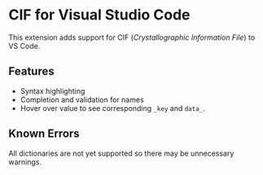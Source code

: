 # CIF for Visual Studio Code

This extension adds support for CIF (_Crystallographic Information File_) to VS Code.

## Features

- Syntax highlighting
- Completion and validation for names
- Hover over value to see corresponding `_key` and `data_`.

## Known Errors

All dictionaries are not yet supported so there may be unnecessary warnings.

